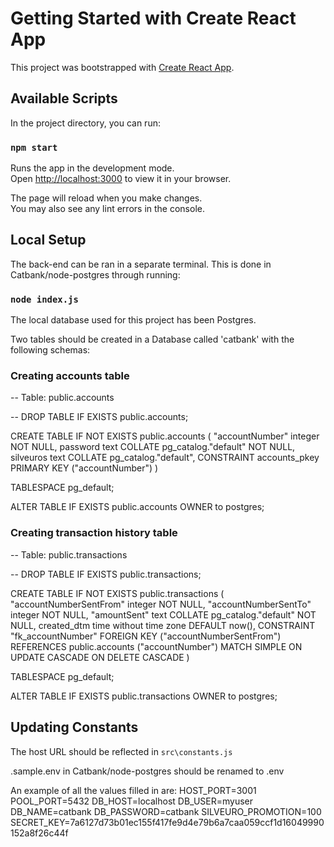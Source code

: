 # Getting Started with Create React App

This project was bootstrapped with [Create React App](https://github.com/facebook/create-react-app).

## Available Scripts

In the project directory, you can run:

### `npm start`

Runs the app in the development mode.\
Open [http://localhost:3000](http://localhost:3000) to view it in your browser.

The page will reload when you make changes.\
You may also see any lint errors in the console.

## Local Setup

The back-end can be ran in a separate terminal. This is done in Catbank/node-postgres through running:

### `node index.js`

The local database used for this project has been Postgres.

Two tables should be created in a Database called 'catbank' with the following schemas:

### Creating accounts table

-- Table: public.accounts

-- DROP TABLE IF EXISTS public.accounts;

CREATE TABLE IF NOT EXISTS public.accounts
(
"accountNumber" integer NOT NULL,
password text COLLATE pg_catalog."default" NOT NULL,
silveuros text COLLATE pg_catalog."default",
CONSTRAINT accounts_pkey PRIMARY KEY ("accountNumber")
)

TABLESPACE pg_default;

ALTER TABLE IF EXISTS public.accounts
OWNER to postgres;

### Creating transaction history table

-- Table: public.transactions

-- DROP TABLE IF EXISTS public.transactions;

CREATE TABLE IF NOT EXISTS public.transactions
(
"accountNumberSentFrom" integer NOT NULL,
"accountNumberSentTo" integer NOT NULL,
"amountSent" text COLLATE pg_catalog."default" NOT NULL,
created_dtm time without time zone DEFAULT now(),
CONSTRAINT "fk_accountNumber" FOREIGN KEY ("accountNumberSentFrom")
REFERENCES public.accounts ("accountNumber") MATCH SIMPLE
ON UPDATE CASCADE
ON DELETE CASCADE
)

TABLESPACE pg_default;

ALTER TABLE IF EXISTS public.transactions
OWNER to postgres;

## Updating Constants

The host URL should be reflected in `src\constants.js`

.sample.env in Catbank/node-postgres should be renamed to .env

An example of all the values filled in are:
HOST_PORT=3001
POOL_PORT=5432
DB_HOST=localhost
DB_USER=myuser
DB_NAME=catbank
DB_PASSWORD=catbank
SILVEURO_PROMOTION=100
SECRET_KEY=7a6127d73b01ec155f417fe9d4e79b6a7caa059ccf1d16049990152a8f26c44f
